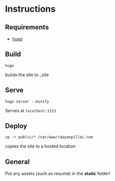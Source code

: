 # Instructions

## Requirements
- [hugo](https://gohugo.io/getting-started/installing/)


## Build

```
hugo
```

builds the site to _site


## Serve


```
hugo server --minify
```

Serves at `localhost:1313`


## Deploy

```
cp -r public/* /var/www/raayanpillai.com
```

copies the site to a hosted location


## General

Put any assets (such as resume) in the **static** folder!
